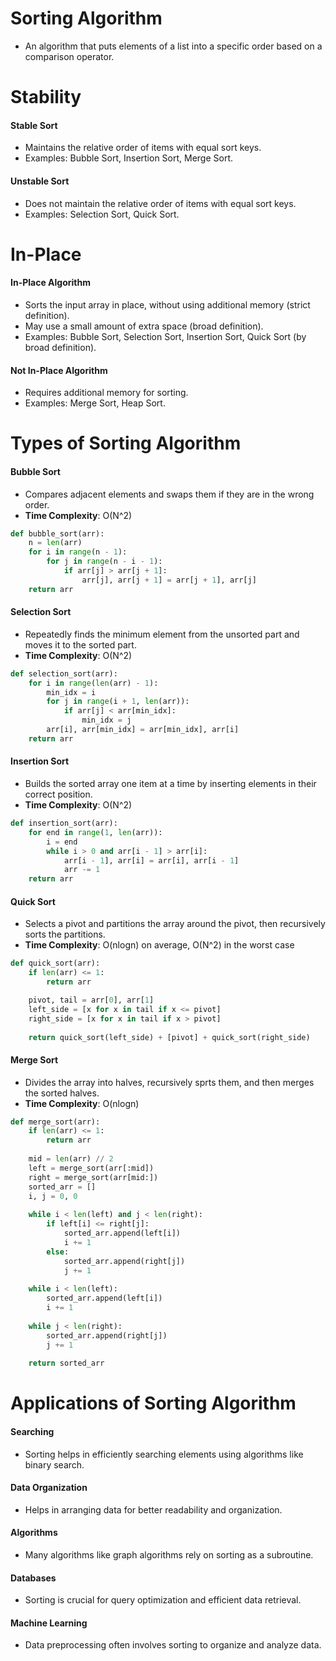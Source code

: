 # Sorting Algorithm
- An algorithm that puts elements of a list into a specific order based on a comparison operator.

# Stability

#### Stable Sort
- Maintains the relative order of items with equal sort keys.
- Examples: Bubble Sort, Insertion Sort, Merge Sort.

#### Unstable Sort
- Does not maintain the relative order of items with equal sort keys.
- Examples: Selection Sort, Quick Sort.

# In-Place
#### In-Place Algorithm
- Sorts the input array in place, without using additional memory (strict definition).
- May use a small amount of extra space (broad definition).
- Examples: Bubble Sort, Selection Sort, Insertion Sort, Quick Sort (by broad definition).

#### Not In-Place Algorithm
- Requires additional memory for sorting.
- Examples: Merge Sort, Heap Sort.

# Types of Sorting Algorithm
#### Bubble Sort
- Compares adjacent elements and swaps them if they are in the wrong order.
- **Time Complexity**: O(N^2)
```python
def bubble_sort(arr):
    n = len(arr)
    for i in range(n - 1):
        for j in range(n - i - 1):
            if arr[j] > arr[j + 1]:
                arr[j], arr[j + 1] = arr[j + 1], arr[j]
    return arr
```

#### Selection Sort
- Repeatedly finds the minimum element from the unsorted part and moves it to the sorted part.
- **Time Complexity**: O(N^2)
```python
def selection_sort(arr):
    for i in range(len(arr) - 1):
        min_idx = i
        for j in range(i + 1, len(arr)):
            if arr[j] < arr[min_idx]:
                min_idx = j
        arr[i], arr[min_idx] = arr[min_idx], arr[i]
    return arr
```

#### Insertion Sort
- Builds the sorted array one item at a time by inserting elements in their correct position.
- **Time Complexity**: O(N^2)
```python
def insertion_sort(arr):
    for end in range(1, len(arr)):
        i = end
        while i > 0 and arr[i - 1] > arr[i]:
            arr[i - 1], arr[i] = arr[i], arr[i - 1]
            arr -= 1
    return arr
```

#### Quick Sort
- Selects a pivot and partitions the array around the pivot, then recursively sorts the partitions.
- **Time Complexity**: O(nlogn) on average, O(N^2) in the worst case
```python
def quick_sort(arr):
    if len(arr) <= 1:
        return arr

    pivot, tail = arr[0], arr[1]
    left_side = [x for x in tail if x <= pivot]
    right_side = [x for x in tail if x > pivot]
    
    return quick_sort(left_side) + [pivot] + quick_sort(right_side)
```

#### Merge Sort
- Divides the array into halves, recursively sprts them, and then merges the sorted halves.
- **Time Complexity**: O(nlogn)
```python
def merge_sort(arr):
    if len(arr) <= 1:
        return arr
    
    mid = len(arr) // 2
    left = merge_sort(arr[:mid])
    right = merge_sort(arr[mid:])
    sorted_arr = []
    i, j = 0, 0
    
    while i < len(left) and j < len(right):
        if left[i] <= right[j]:
            sorted_arr.append(left[i])
            i += 1
        else:
            sorted_arr.append(right[j])
            j += 1
    
    while i < len(left):
        sorted_arr.append(left[i])
        i += 1
        
    while j < len(right):
        sorted_arr.append(right[j])
        j += 1
        
    return sorted_arr
```

# Applications of Sorting Algorithm
#### Searching
- Sorting helps in efficiently searching elements using algorithms like binary search.

#### Data Organization
- Helps in arranging data for better readability and organization.

#### Algorithms
- Many algorithms like graph algorithms rely on sorting as a subroutine.

#### Databases
- Sorting is crucial for query optimization and efficient data retrieval.

#### Machine Learning
- Data preprocessing often involves sorting to organize and analyze data.
